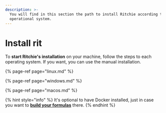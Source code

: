 ```yaml
---
description: >-
  You will find in this section the path to install Ritchie according to your
  operational system.
---
```


# Install rit

To **start Ritchie's installation** on your machine, follow the steps to each operating system. If you want, you can use the manual installation.

{% page-ref page="linux.md" %}

{% page-ref page="windows.md" %}

{% page-ref page="macos.md" %}

{% hint style="info" %}
It's optional to have Docker installed, just in case you want to [**build your formulas**](../../how-to/build-a-formula.md) there. 
{% endhint %}



